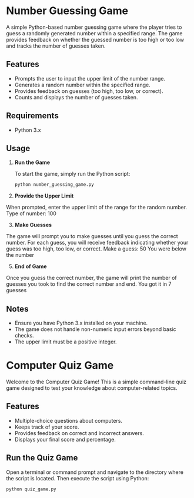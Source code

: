 # Number Guessing Game

A simple Python-based number guessing game where the player tries to guess a randomly generated number within a specified range. The game provides feedback on whether the guessed number is too high or too low and tracks the number of guesses taken.

## Features

- Prompts the user to input the upper limit of the number range.
- Generates a random number within the specified range.
- Provides feedback on guesses (too high, too low, or correct).
- Counts and displays the number of guesses taken.

## Requirements

- Python 3.x

## Usage

1. **Run the Game**

   To start the game, simply run the Python script:

   ```bash
   python number_guessing_game.py

2. **Provide the Upper Limit**

When prompted, enter the upper limit of the range for the random number.
Type of number: 100

3. **Make Guesses**
   
The game will prompt you to make guesses until you guess the correct number. For each guess, you will receive feedback indicating whether your guess was too high, too low, or correct.
Make a guess: 50
You were below the number

5. **End of Game**
   
Once you guess the correct number, the game will print the number of guesses you took to find the correct number and end.
You got it in 7 guesses

## Notes

- Ensure you have Python 3.x installed on your machine.
- The game does not handle non-numeric input errors beyond basic checks.
- The upper limit must be a positive integer.

# Computer Quiz Game

Welcome to the Computer Quiz Game! This is a simple command-line quiz game designed to test your knowledge about computer-related topics.

## Features

- Multiple-choice questions about computers.
- Keeps track of your score.
- Provides feedback on correct and incorrect answers.
- Displays your final score and percentage.

## Run the Quiz Game

Open a terminal or command prompt and navigate to the directory where the script is located. Then execute the script using Python:

   ```bash
   python quiz_game.py
